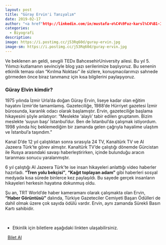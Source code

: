 ```yaml
---
layout: post
title: "Güray Ervin'i Tanıyalım"
date: 2019-02-17
author: "<a href"http://linkedin.com/in/mustafa-o%C4%9Fuz-karsl%C4%B1-166380172" target=_blank>Mustafa Oğuz Karslı</a>"
categories:
  - Biyografi
description:
image: https://i.postimg.cc/j53Rq60d/guray-ervin.jpg
image-sm: https://i.postimg.cc/j53Rq60d/guray-ervin.jpg
---
```


Ve beklenen an geldi, sevgili TEDx BahcesehirUniversity ailesi. Bu yıl 5. Yılımızı kutlamanın sevinciyle blog yazı serilerimize başlıyoruz. Bu senenin etkinlik teması olan “Kırılma Noktası” ile sizlere, konuşmacılarımızı sahnede görmeden önce biraz tanımanız için kısa bilgilerini paylaşıyoruz.

### Güray Elvin kimdir?

1975 yılında İzmir Urla’da doğan Güray Ervin, liseye kadar olan eğitim hayatını İzmir’de tamamlamış. Gazeteciliğe, 1988’de Hürriyet gazetesi İzmir bürosunda, karanlık odacı olarak başlamıştır. Ervin, gazeteciliğe başlama hikayesini şöyle anlatıyor: “Meslekte ‘alaylı’ tabir edilen gruptanım. Bizim meslekte ‘suyun başı’ İstanbul’dur. Ben de İstanbul’da çalışmak istiyordum. 1998 yılında hiç beklemediğim bir zamanda gelen çağrıyla hayalime ulaştım ve İstanbul’a taşındım.” 

Kanal D’de 12 yıl çalıştıktan sonra sırasıyla 24 TV, Kanaltürk TV ve Al Jazeera Türk’te görev almıştır. Kanaltürk TV’de çalıştığı dönemde Gürcistan ile Rusya arasındaki savaşı haberleştirirken, içinde bulunduğu aracın taranması sonucu yaralanmıştır.

6 yıl çalıştığı Al Jazeera Türk’te ise insan hikayeleri anlattığı video haberler hazırladı. **“Tren yolu bekçisi”**, **“Kağıt toplayan adam”** gibi haberleri sosyal medyada kısa sürede binlerce kez paylaşıldı. Bu sayede gerçek insanların hikayeleri herkesin hayatına dokunmuş oldu.

Şu an, TRT World’de haber kameramanı olarak çalışmakta olan Ervin, **“Haber Görüntüsü”** dalında, Türkiye Gazeteciler Cemiyeti Başarı Ödülleri de dahil olmak üzere çok sayıda ödülü vardır. Ervin, aynı zamanda Sürekli Basın Kartı sahibidir. 

&nbsp;&nbsp;&nbsp;

- Etkinlik için biletlere aşağıdaki linkten ulaşabilirsiniz.

<i class="fa fa-lg fa-ticket" aria-hidden="true"></i>&nbsp; <a href="https://www.biletino.com/event/eventdetail/6381?t=banner" target="_blank"> Bilet Al</a>

